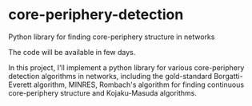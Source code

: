 # core-periphery-detection
Python library for finding core-periphery structure in networks

The code will be available in few days.

In this project, I'll implement a python library for various core-periphery detection algorithms in networks, including 
the gold-standard Borgatti-Everett algorithm, MINRES, Rombach's algorithm for finding continuous core-periphery structure and Kojaku-Masuda algorithms.  
